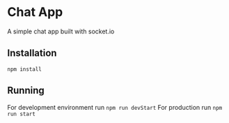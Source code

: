 # Chat App

A simple chat app built with socket.io

## Installation

`npm install`

## Running

For development environment run `npm run devStart`
For production run `npm run start`
